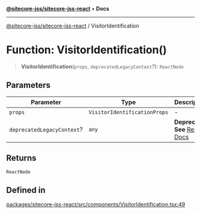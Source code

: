 [**@sitecore-jss/sitecore-jss-react**](../README.md) • **Docs**

***

[@sitecore-jss/sitecore-jss-react](../README.md) / VisitorIdentification

# Function: VisitorIdentification()

> **VisitorIdentification**(`props`, `deprecatedLegacyContext`?): `ReactNode`

## Parameters

| Parameter | Type | Description |
| ------ | ------ | ------ |
| `props` | `VisitorIdentificationProps` | - |
| `deprecatedLegacyContext`? | `any` | **Deprecated** **See** [React Docs](https://legacy.reactjs.org/docs/legacy-context.html#referencing-context-in-lifecycle-methods) |

## Returns

`ReactNode`

## Defined in

[packages/sitecore-jss-react/src/components/VisitorIdentification.tsx:49](https://github.com/Sitecore/jss/blob/49e56a9efb1742351f2d61235b0c8a0afb80e052/packages/sitecore-jss-react/src/components/VisitorIdentification.tsx#L49)
